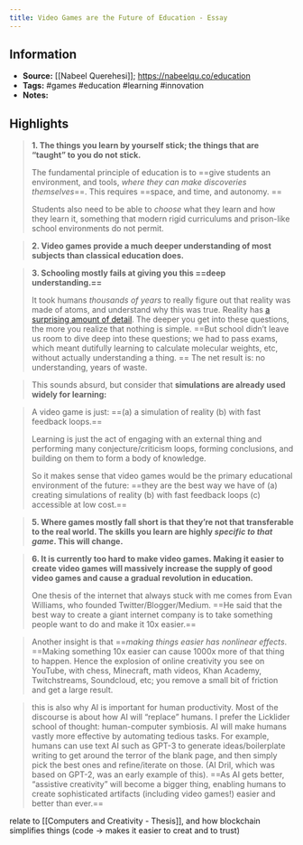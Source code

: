 ```yaml
---
title: Video Games are the Future of Education - Essay
---
```

## Information
- **Source:** [[Nabeel Querehesi]]; https://nabeelqu.co/education
- **Tags:** #games #education #learning #innovation  
- **Notes:** 
## Highlights
> **1. The things you learn by yourself stick; the things that are “taught” to you do not stick.**  
> 
> The fundamental principle of education is to ==give students an environment, and tools, _where they can make discoveries themselves_==. This requires ==space, and time, and autonomy.  ==
> 
> Students also need to be able to _choose_ what they learn and how they learn it, something that modern rigid curriculums and prison-like school environments do not permit.

> **2. Video games provide a much deeper understanding of most subjects than classical education does.**

> **3. Schooling mostly fails at giving you this ==deep understanding.==**
>
>  It took humans _thousands of years_ to really figure out that reality was made of atoms, and understand why this was true. Reality has [a surprising amount of detail](http://johnsalvatier.org/blog/2017/reality-has-a-surprising-amount-of-detail). The deeper you get into these questions, the more you realize that nothing is simple. ==But school didn’t leave us room to dive deep into these questions; we had to pass exams, which meant dutifully learning to calculate molecular weights, etc, without actually understanding a thing.  ==
>  The net result is: no understanding, years of waste.  
  
> This sounds absurd, but consider that **simulations are already used widely for learning:**

> A video game is just: ==(a) a simulation of reality  (b) with fast feedback loops.== 
> 
> Learning is just the act of engaging with an external thing and performing many conjecture/criticism loops, forming conclusions, and building on them to form a body of knowledge.  
> 
> So it makes sense that video games would be the primary educational environment of the future: ==they are the best way we have of (a) creating simulations of reality (b) with fast feedback loops (c) accessible at low cost.==

> **5. Where games mostly fall short is that they’re not that transferable to the real world. The skills you learn are highly _specific to that game_. This will change.**

> **6. It is currently too hard to make video games. Making it easier to create video games will massively increase the supply of good video games and cause a gradual revolution in education.**
> 
> One thesis of the internet that always stuck with me comes from Evan Williams, who founded Twitter/Blogger/Medium. ==He said that the best way to create a giant internet company is to take something people want to do and make it 10x easier.==

> Another insight is that ==_making things easier has nonlinear effects_. ==Making something 10x easier can cause 1000x more of that thing to happen. Hence the explosion of online creativity you see on YouTube, with chess, Minecraft, math videos, Khan Academy, Twitchstreams, Soundcloud, etc; you remove a small bit of friction and get a large result.

> this is also why AI is important for human productivity. Most of the discourse is about how AI will “replace” humans. I prefer the Licklider school of thought: human-computer symbiosis. AI will make humans vastly more effective by automating tedious tasks. For example, humans can use text AI such as GPT-3 to generate ideas/boilerplate writing to get around the terror of the blank page, and then simply pick the best ones and refine/iterate on those. (AI Dril, which was based on GPT-2, was an early example of this). ==As AI gets better, “assistive creativity” will become a bigger thing, enabling humans to create sophisticated artifacts (including video games!) easier and better than ever.==

relate to [[Computers and Creativity - Thesis]], and how blockchain simplifies things (code -> makes it easier to creat and to trust)